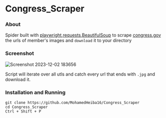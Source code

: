 # Congress_Scraper

### About 

Spider built with [playwright](https://playwright.dev/),[requests](https://pypi.org/project/requests/),[BeautifulSoup](https://pypi.org/project/beautifulsoup4/#:~:text=Beautiful%20Soup%20is%20a%20library,and%20modifying%20the%20parse%20tree.) to scrape [congress.gov](https://www.congress.gov) the urls of member's images and `download` it to your directory 

### Screenshot

![Screenshot 2023-12-02 183656](https://github.com/MohamedHeiba16/Congress_Scraper/assets/152610603/98052dc0-b00d-4fc6-90a3-ebe67c07ce83)

Script will iterate over all utls and catch every url that ends with `.jpg` and download it.

### Installation and Running

```
git clone https://github.com/MohamedHeiba16/Congress_Scraper
cd Congress_Scraper
Ctrl + Shift + P
```


